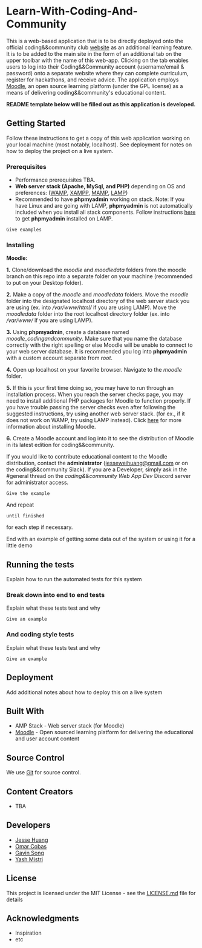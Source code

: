 # Learn-With-Coding-And-Community
This is a web-based application that is to be directly deployed onto the official coding&amp;&amp;community club [website]( https://codingandcommunity.org/) as an additional learning feature. It is to be added to the main site in the form of an additional tab on the upper toolbar with the name of this web-app. Clicking on the tab enables users to log into their Coding&&Community account (username/email & password) onto a separate website where they can complete curriculum, register for hackathons, and receive advice. The application employs [Moodle](https://moodle.org/), an open source learning platform (under the GPL license) as a means of delivering coding&&community's educational content.

**README template below will be filled out as this application is developed.**
## Getting Started

Follow these instructions to get a copy of this web application working on your local machine (most notably, localhost). See deployment for notes on how to deploy the project on a live system.

### Prerequisites
* Performance prerequisites TBA.
* **Web server stack (Apache, MySql, and PHP)** depending on OS and preferences: ([WAMP](http://ampps.com/wamp), [XAMPP](https://www.apachefriends.org/index.html), [MAMP](https://www.mamp.info/en/), [LAMP](https://phoenixnap.com/kb/how-to-install-lamp-stack-on-ubuntu))
* Recommended to have **phpmyadmin** working on stack. 
Note: If you have Linux and are going with LAMP,  **phpmyadmin** is not automatically included when you install all stack components. Follow instructions [here](https://www.ostechnix.com/install-phpmyadmin-with-lamp-stack-on-ubuntu-16-04/) to get **phpmyadmin** installed on LAMP.

```
Give examples
```

### Installing

**Moodle:**

  **1.** Clone/download the *moodle* and *moodledata* folders from the moodle branch on this repo into a separate folder on your machine (recommended to put on your Desktop folder).
 
  **2.** Make a copy of the *moodle* and *moodledata* folders. Move the *moodle* folder into the designated localhost directory of the web server stack you are using (ex. into */var/www/html/* if you are using LAMP). Move the *moodledata* folder into the root localhost directory folder (ex. into */var/www/* if you are using LAMP).

  **3.** Using **phpmyadmin**, create a database named *moodle_codingandcommunity*. Make sure that you name the database correctly with the right spelling or else Moodle will be unable to connect to your web server database. It is recommended you log into **phpmyadmin** with a custom account separate from *root*.

  **4.** Open up localhost on your favorite browser. Navigate to the *moodle* folder. 

  **5.** If this is your first time doing so, you may have to run through an installation process. When you reach the server checks page, you may need to install additional PHP packages for Moodle to function properly. If you have trouble passing the server checks even after following the suggested instructions, try using another web server stack. (for ex., if it does not work on WAMP, try using LAMP instead). Click [here](https://docs.moodle.org/38/en/Installation_quick_guide#Install_Moodle) for more information about installing Moodle.

  **6.** Create a Moodle account and log into it to see the distribution of Moodle in its latest edition for coding&&community. 
  
If you would like to contribute educational content to the Moodle distribution, contact the **administrator** (jesseweihuang@gmail.com or on the coding&&community Slack). If you are a Developer, simply ask in the #general thread on the *coding&&community Web App Dev* Discord server for administrator access.

```
Give the example
```

And repeat

```
until finished
```

for each step if necessary.

End with an example of getting some data out of the system or using it for a little demo

## Running the tests

Explain how to run the automated tests for this system

### Break down into end to end tests

Explain what these tests test and why

```
Give an example
```

### And coding style tests

Explain what these tests test and why

```
Give an example
```

## Deployment

Add additional notes about how to deploy this on a live system

## Built With
* AMP Stack - Web server stack (for Moodle)
* [Moodle](https://moodle.org/) - Open sourced learning platform for delivering the educational and user account content

## Source Control

We use [Git](https://git-scm.com/) for source control. 

## Content Creators

* TBA 

## Developers

* [Jesse Huang](https://github.com/JessHua159)
* [Omar Cobas](https://github.com/omarASC5)
* [Gavin Song](https://github.com/Gavin-Song)
* [Yash Mistri](https://github.com/yashmistri)

## License

This project is licensed under the MIT License - see the [LICENSE.md](LICENSE.md) file for details

## Acknowledgments
* Inspiration
* etc
